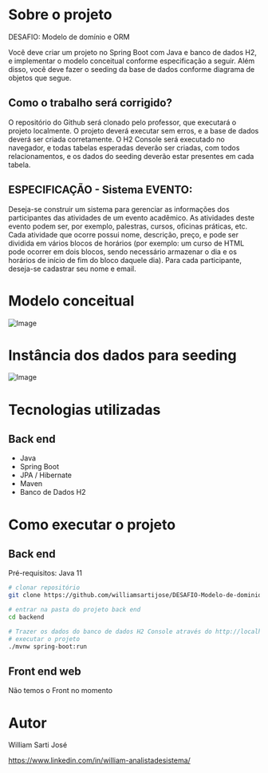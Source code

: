 
# Sobre o projeto

DESAFIO: Modelo de domínio e ORM

Você deve criar um projeto no Spring Boot com Java e banco de dados H2, e implementar o modelo
conceitual conforme especificação a seguir. Além disso, você deve fazer o seeding da base de dados
conforme diagrama de objetos que segue.


## Como o trabalho será corrigido?

O repositório do Github será clonado pelo professor, que executará o projeto localmente. O projeto
deverá executar sem erros, e a base de dados deverá ser criada corretamente. O H2 Console será
executado no navegador, e todas tabelas esperadas deverão ser criadas, com todos relacionamentos, e
os dados do seeding deverão estar presentes em cada tabela.


## ESPECIFICAÇÃO - Sistema EVENTO:

Deseja-se construir um sistema para gerenciar as informações dos participantes das atividades de um
evento acadêmico. As atividades deste evento podem ser, por exemplo, palestras, cursos, oficinas
práticas, etc. Cada atividade que ocorre possui nome, descrição, preço, e pode ser dividida em vários
blocos de horários (por exemplo: um curso de HTML pode ocorrer em dois blocos, sendo necessário
armazenar o dia e os horários de início de fim do bloco daquele dia). Para cada participante, deseja-se
cadastrar seu nome e email.

# Modelo conceitual
![Image](https://github.com/williamsartijose/DESAFIO-Modelo-de-dominio-ORM/blob/main/Imagem/1.png)

# Instância dos dados para seeding

![Image](https://github.com/williamsartijose/DESAFIO-Modelo-de-dominio-ORM/blob/main/Imagem/2.png)


# Tecnologias utilizadas
## Back end
- Java
- Spring Boot
- JPA / Hibernate
- Maven
- Banco de Dados H2 


# Como executar o projeto

## Back end
Pré-requisitos: Java 11

```bash
# clonar repositório
git clone https://github.com/williamsartijose/DESAFIO-Modelo-de-dominio-E-ORM.git

# entrar na pasta do projeto back end
cd backend

# Trazer os dados do banco de dados H2 Console através do http://localhost:8080/h2-console
# executar o projeto
./mvnw spring-boot:run
```

## Front end web
Não temos o Front no momento 



# Autor

William Sarti José

https://www.linkedin.com/in/william-analistadesistema/
